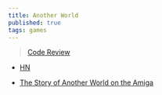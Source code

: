 ```yaml
---
title: Another World
published: true
tags: games
---
```

> [Code Review](http://fabiensanglard.net/anotherWorld_code_review/)
- [HN](https://news.ycombinator.com/item?id=17320387)

- [The Story of Another World on the Amiga](https://www.youtube.com/watch?v=0iz9PJbs5rE)
